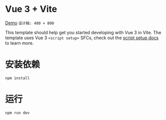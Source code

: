 # Vue 3 + Vite
[Demo](http://20.205.104.196/TodoList)
`设计稿: 480 × 800`

This template should help get you started developing with Vue 3 in Vite. The template uses Vue 3 `<script setup>` SFCs, check out the [script setup docs](https://v3.vuejs.org/api/sfc-script-setup.html#sfc-script-setup) to learn more.

# 安装依赖
`npm install`

# 运行
`npm run dev`


